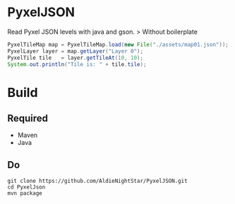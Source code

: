 # PyxelJSON
Read Pyxel JSON levels with java and gson. > Without boilerplate

```java
PyxelTileMap map = PyxelTileMap.load(new File("./assets/map01.json"));
PyxelLayer layer = map.getLayer("Layer 0");
PyxelTile tile   = layer.getTileAt(10, 10);
System.out.println("Tile is: " + tile.tile);
```

# Build
## Required
* Maven
* Java
## Do
```
git clone https://github.com/AldieNightStar/PyxelJSON.git
cd PyxelJson
mvn package
```

